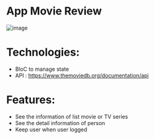 # App Movie Review
 ![image](https://user-images.githubusercontent.com/83216140/189467666-3e95899d-5bf3-4fac-acd3-190a935cfcbd.png)

# Technologies:
- BloC to manage state
- API : https://www.themoviedb.org/documentation/api
# Features:
- See the information of list movie or TV series
- See the detail information of person 
- Keep user when user logged 


